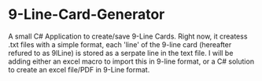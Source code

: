 # 9-Line-Card-Generator
A small C# Application to create/save 9-Line Cards.
Right now, it createss .txt files with a simple format, each 'line' of the 9-line card (hereafter refured to as 9lLine) is stored as a serpate line in the text file.
I will be adding either an excel macro to import this in 9-line format, or a C# solution to create an excel file/PDF in 9-Line format.
